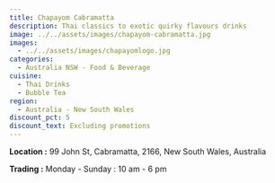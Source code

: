 ```yaml
---
title: Chapayom Cabramatta
description: Thai classics to exotic quirky flavours drinks
image: ../../assets/images/chapayom-cabramatta.jpg
images:
  - ../../assets/images/chapayomlogo.jpg
categories:
  - Australia NSW - Food & Beverage
cuisine:
  - Thai Drinks
  - Bubble Tea
region:
  - Australia - New South Wales
discount_pct: 5
discount_text: Excluding promotions
---
```

**Location :** 99 John St, Cabramatta, 2166, New South Wales, Australia

**Trading :** Monday - Sunday : 10 am - 6 pm
